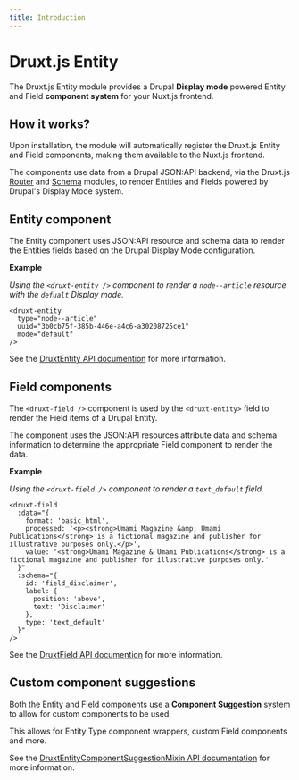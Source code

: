 ```yaml
---
title: Introduction
---
```


# Druxt.js Entity

The Druxt.js Entity module provides a Drupal **Display mode** powered Entity and Field **component system** for your Nuxt.js frontend.



## How it works?

Upon installation, the module will automatically register the Druxt.js Entity and Field components, making them available to the Nuxt.js frontend.

The components use data from a Drupal JSON:API backend, via the Druxt.js [Router](https://druxt.github.io/druxt-router) and [Schema](https://druxt.github.io/druxt-schema) modules, to render Entities and Fields powered by Drupal's Display Mode system.


## Entity component

The Entity component uses JSON:API resource and schema data to render the Entities fields based on the Drupal Display Mode configuration.

**Example**

_Using the `<druxt-entity />` component to render a `node--article` resource with the `defualt` Display mode._

```vue
<druxt-entity
  type="node--article"
  uuid="3b0cb75f-385b-446e-a4c6-a30208725ce1"
  mode="default"
/>
```

See the [DruxtEntity API documention](/api/components/DruxtField) for more information.


## Field components

The `<druxt-field />` component is used by the `<druxt-entity>` field to render the Field items of a Drupal Entity.

The component uses the JSON:API resources attribute data and schema information to determine the appropriate Field component to render the data.

**Example**

_Using the `<druxt-field />` component to render a `text_default` field._

```vue live
<druxt-field
  :data="{
    format: 'basic_html',
    processed: '<p><strong>Umami Magazine &amp; Umami Publications</strong> is a fictional magazine and publisher for illustrative purposes only.</p>',
    value: '<strong>Umami Magazine & Umami Publications</strong> is a fictional magazine and publisher for illustrative purposes only.'
  }"
  :schema="{
    id: 'field_disclaimer',
    label: {
      position: 'above',
      text: 'Disclaimer'
    },
    type: 'text_default'
  }"
/>
```

See the [DruxtField API documention](/api/components/DruxtField) for more information.


## Custom component suggestions

Both the Entity and Field components use a **Component Suggestion** system to allow for custom components to be used.

This allows for Entity Type component wrappers, custom Field components and more.

See the [DruxtEntityComponentSuggestionMixin API documentation](../api/mixins/componentSuggestion) for more information.
